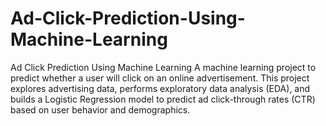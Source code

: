 # Ad-Click-Prediction-Using-Machine-Learning
Ad Click Prediction Using Machine Learning A machine learning project to predict whether a user will click on an online advertisement. This project explores advertising data, performs exploratory data analysis (EDA), and builds a Logistic Regression model to predict ad click-through rates (CTR) based on user behavior and demographics.
